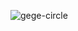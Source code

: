 ![gege-circle](https://user-images.githubusercontent.com/69033087/109667193-dc8fcb00-7baa-11eb-9ba3-5bb36e0dcfd7.jpg)
